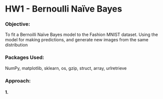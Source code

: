# HW1 - Bernoulli Naïve Bayes 
### Objective: 
To fit a Bernoilli Naïve Bayes model to the Fashion MNIST dataset. Using the model for making predictions, and generate new images from the same distribution
### Packages Used: 
NumPy, matplotlib, sklearn, os, gzip, struct, array, urlretrieve
### Approach: 
#### 1. 
